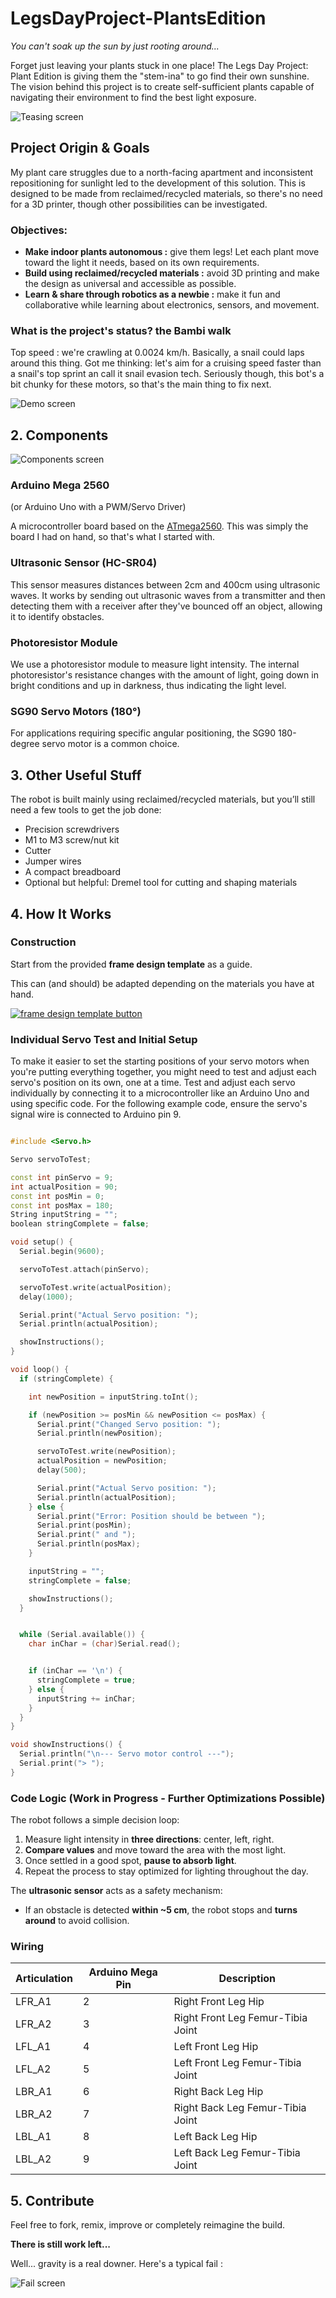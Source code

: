 # LegsDayProject-PlantsEdition
_You can't soak up the sun by just rooting around..._

Forget just leaving your plants stuck in one place! The Legs Day Project: Plant Edition is giving them the "stem-ina" to go find their own sunshine. The vision behind this project is to create self-sufficient plants capable of navigating their environment to find the best light exposure.

![Teasing screen](https://github.com/MarinaXP/LegsDayProject-PlantsEdition/blob/8695c3020c0e6a7ebcedbb1bd697e0167b86c355/screens/presentation_screen.png?raw=true)

## Project Origin & Goals

My plant care struggles due to a north-facing apartment and inconsistent repositioning for sunlight led to the development of this solution.
This is designed to be made from reclaimed/recycled materials, so there's no need for a 3D printer,  though other possibilities can be investigated.

### Objectives:

- **Make indoor plants autonomous :** give them legs! Let each plant move toward the light it needs, based on its own requirements.
- **Build using reclaimed/recycled materials :** avoid 3D printing and make the design as universal and accessible as possible.
- **Learn & share through robotics as a newbie :** make it fun and collaborative while learning about electronics, sensors, and movement.

### What is the project's status? the Bambi walk

Top speed :  we're crawling at 0.0024 km/h. Basically, a snail could laps around this thing. Got me thinking: let's aim for a cruising speed faster than a snail's top sprint an call it snail evasion tech. Seriously though, this bot's a bit chunky for these motors, so that's the main thing to fix next.

![Demo screen](https://github.com/MarinaXP/LegsDayProject-PlantsEdition/blob/ed93e05ee79a69bcc0ebe839201a5132297b9921/screens/demo_screen.gif?raw=true)

## 2. Components

![Components screen](https://github.com/MarinaXP/LegsDayProject-PlantsEdition/blob/14770e5b5dd6bb3246399408cfe04ad0a832e10e/screens/components_screen.png?raw=true)

### Arduino Mega 2560
(or Arduino Uno with a PWM/Servo Driver)

A microcontroller board based on the [ATmega2560](http://ww1.microchip.com/downloads/en/DeviceDoc/Atmel-2549-8-bit-AVR-Microcontroller-ATmega640-1280-1281-2560-2561_datasheet.pdf). This was simply the board I had on hand, so that's what I started with.

### Ultrasonic Sensor (HC-SR04)

This sensor measures distances between 2cm and 400cm using ultrasonic waves. It works by sending out ultrasonic waves from a transmitter and then detecting them with a receiver after they've bounced off an object, allowing it to identify obstacles.

### Photoresistor Module

We use a photoresistor module to measure light intensity. The internal photoresistor's resistance changes with the amount of light, going down in bright conditions and up in darkness, thus indicating the light level.

### SG90 Servo Motors (180°)

For applications requiring specific angular positioning, the SG90 180-degree servo motor is a common choice.

## 3. Other Useful Stuff

The robot is built mainly using reclaimed/recycled materials, but you’ll still need a few tools to get the job done:

- Precision screwdrivers
- M1 to M3 screw/nut kit
- Cutter
- Jumper wires
- A compact breadboard
- Optional but helpful: Dremel tool for cutting and shaping materials


## 4. How It Works

### Construction

Start from the provided **frame design template** as a guide.

This can (and should) be adapted depending on the materials you have at hand.

[![frame design template button](https://img.shields.io/badge/Open%20the%20Template-PDF-red?style=for-the-badge&logo=adobeacrobatreader&logoColor=white&color=white)](https://github.com/MarinaXP/LegsDayProject-PlantsEdition/blob/14770e5b5dd6bb3246399408cfe04ad0a832e10e/template/frame_design_template.pdf)

### Individual Servo Test and Initial Setup

To make it easier to set the starting positions of your servo motors when you're putting everything together, you might need to test and adjust each servo's position on its own, one at a time. Test and adjust each servo individually by connecting it to a microcontroller like an Arduino Uno and using specific code. For the following example code, ensure the servo's signal wire is connected to Arduino pin 9.

```cpp 

#include <Servo.h>

Servo servoToTest;

const int pinServo = 9;
int actualPosition = 90;
const int posMin = 0;
const int posMax = 180;
String inputString = "";
boolean stringComplete = false;

void setup() {
  Serial.begin(9600);

  servoToTest.attach(pinServo);

  servoToTest.write(actualPosition);
  delay(1000);

  Serial.print("Actual Servo position: ");
  Serial.println(actualPosition);

  showInstructions();
}

void loop() {
  if (stringComplete) {

    int newPosition = inputString.toInt();

    if (newPosition >= posMin && newPosition <= posMax) {
      Serial.print("Changed Servo position: ");
      Serial.println(newPosition);

      servoToTest.write(newPosition);
      actualPosition = newPosition;
      delay(500);

      Serial.print("Actual Servo position: ");
      Serial.println(actualPosition);
    } else {
      Serial.print("Error: Position should be between ");
      Serial.print(posMin);
      Serial.print(" and ");
      Serial.println(posMax);
    }

    inputString = "";
    stringComplete = false;

    showInstructions();
  }


  while (Serial.available()) {
    char inChar = (char)Serial.read();


    if (inChar == '\n') {
      stringComplete = true;
    } else {
      inputString += inChar;
    }
  }
}

void showInstructions() {
  Serial.println("\n--- Servo motor control ---");
  Serial.print("> ");
}

```

### Code Logic (Work in Progress - Further Optimizations Possible)

The robot follows a simple decision loop:

1. Measure light intensity in **three directions**: center, left, right.
2. **Compare values** and move toward the area with the most light.
3. Once settled in a good spot, **pause to absorb light**.
4. Repeat the process to stay optimized for lighting throughout the day.

The **ultrasonic sensor** acts as a safety mechanism:

- If an obstacle is detected **within ~5 cm**, the robot stops and **turns around** to avoid collision.

### Wiring 

| Articulation | Arduino Mega Pin | Description                                      |
|--------------|------------------|--------------------------------------------------|
| LFR_A1       | 2                | Right Front Leg Hip                               |
| LFR_A2       | 3                | Right Front Leg Femur-Tibia Joint                 |
| LFL_A1       | 4                | Left Front Leg Hip                                |
| LFL_A2       | 5                | Left Front Leg Femur-Tibia Joint                  |
| LBR_A1       | 6                | Right Back Leg Hip                                |
| LBR_A2       | 7                | Right Back Leg Femur-Tibia Joint                  |
| LBL_A1       | 8                | Left Back Leg Hip                                 |
| LBL_A2       | 9                | Left Back Leg Femur-Tibia Joint                   |





## 5. Contribute

Feel free to fork, remix, improve or completely reimagine the build.

**There is still work left...**

Well... gravity is a real downer.
Here's a typical fail :

![Fail screen](https://github.com/MarinaXP/LegsDayProject-PlantsEdition/blob/ed93e05ee79a69bcc0ebe839201a5132297b9921/screens/fail_screen.gif?raw=true)
